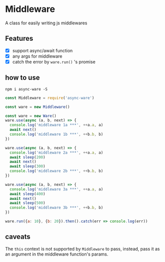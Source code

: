 # Middleware
A class for easily writing js middlewares

## Features

- [x] support async/await function
- [x] any args for middleware
- [x] catch the error by `ware.run()` 's promise

## how to use

```
npm i async-ware -S
```

```js
const Middleware = require('async-ware')

const ware = new Middleware()

const ware = new Ware()
ware.use(async (a, b, next) => {
  console.log('middleware 1a ***', ++a.a, a)
  await next()
  console.log('middleware 1b ***', ++b.b, b)
})

ware.use(async (a, b, next) => {
  console.log('middleware 2a ***', ++a.a, a)
  await sleep(200)
  await next()
  await sleep(300)
  console.log('middleware 2b ***', ++b.b, b)
})

ware.use(async (a, b, next) => {
  console.log('middleware 3a ***', ++a.a, a)
  await sleep(400)
  await next()
  await sleep(500)
  console.log('middleware 3b ***', ++b.b, b)
})

ware.run({a: 10}, {b: 20}).then().catch(err => console.log(err))
```

## caveats

The `this` context is not supported by `Middleware` to pass, instead, pass it as an argument in the middleware function's params.
